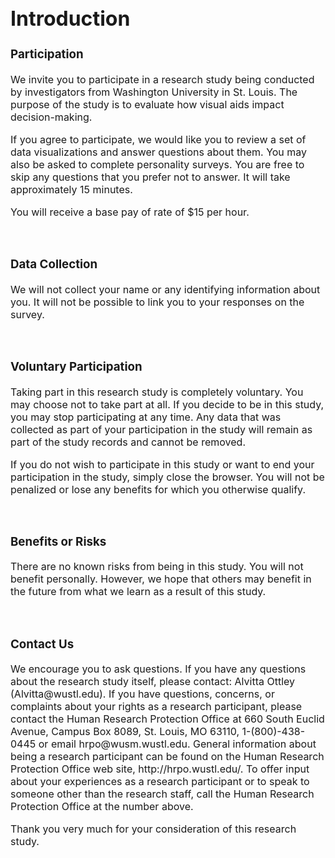 <div style="font-size: 16px; margin: auto;max-width: 1000px">

# Introduction

### Participation

<p>We invite you to participate in a research study being conducted by investigators from Washington University in St. Louis.  The purpose of the study is to evaluate how visual aids impact decision-making. </p>

<p>If you agree to participate, we would like you to review a set of data visualizations and answer questions about them. You may also be asked to complete personality surveys. You are free to skip any questions that you prefer not to answer. It will take approximately 15 minutes.</p>

<p>You will receive a base pay of rate of $15 per hour.</p>

<br>

### Data Collection

<p>We will not collect your name or any identifying information about you.  It will not be possible to link you to your responses on the survey.</p>

<br>


### Voluntary Participation

<p>Taking part in this research study is completely voluntary.  You may choose not to take part at all.  If you decide to be in this study, you may stop participating at any time. Any data that was collected as part of your participation in the study will remain as part of the study records and cannot be removed.</p>

<p>If you do not wish to participate in this study or want to end your participation in the study, simply close the browser. You will not be penalized or lose any benefits for which you otherwise qualify.</p>

<br>


### Benefits or Risks

<p>There are no known risks from being in this study. You will not benefit personally. However, we hope that others may benefit in the future from what we learn as a result of this study.</p>

<br>


### Contact Us

<p>We encourage you to ask questions.  If you have any questions about the research study itself, please contact: Alvitta Ottley (Alvitta@wustl.edu). If you have questions, concerns, or complaints about your rights as a research participant, please contact the Human Research Protection Office at 660 South Euclid Avenue, Campus Box 8089, St. Louis, MO  63110, 1-(800)-438-0445 or email hrpo@wusm.wustl.edu.   General information about being a research participant can be found on the Human Research Protection Office web site, http://hrpo.wustl.edu/.  To offer input about your experiences as a research participant or to speak to someone other than the research staff, call the Human Research Protection Office at the number above.</p>

<p>Thank you very much for your consideration of this research study. </p>

</div>